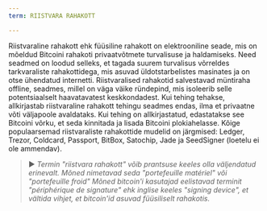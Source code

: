 ```yaml
---
term: RIISTVARA RAHAKOTT

---
```

Riistvaraline rahakott ehk füüsiline rahakott on elektrooniline seade, mis on mõeldud Bitcoini rahakoti privaatvõtmete turvalisuse ja haldamiseks. Need seadmed on loodud selleks, et tagada suurem turvalisus võrreldes tarkvaraliste rahakottidega, mis asuvad üldotstarbelistes masinates ja on otse ühendatud internetti. Riistvaralised rahakotid salvestavad müntiraha offline, seadmes, millel on väga väike ründepind, mis isoleerib selle potentsiaalselt haavatavatest keskkondadest. Kui tehing tehakse, allkirjastab riistvaraline rahakott tehingu seadmes endas, ilma et privaatne võti väljapoole avaldataks. Kui tehing on allkirjastatud, edastatakse see Bitcoini võrku, et seda kinnitada ja lisada Bitcoini plokiahelasse. Kõige populaarsemad riistvaraliste rahakottide mudelid on järgmised: Ledger, Trezor, Coldcard, Passport, BitBox, Satochip, Jade ja SeedSigner (loetelu ei ole ammendav).

> ► *Termin "riistvara rahakott" võib prantsuse keeles olla väljendatud erinevalt. Mõned nimetavad seda "portefeuille matériel" või "portefeuille froid" Mõned bitcoin'i kasutajad eelistavad terminit "périphérique de signature" ehk inglise keeles "signing device", et vältida vihjet, et bitcoin'id asuvad füüsiliselt rahakotis.*